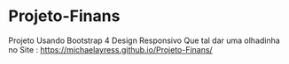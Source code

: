 # Projeto-Finans
Projeto Usando Bootstrap 4 Design Responsivo
Que tal dar uma olhadinha no Site : https://michaelayress.github.io/Projeto-Finans/
